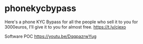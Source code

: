 # phonekycbypass
Here's a phone KYC Bypass for all the people who sell it to you for 3000euros, I'll give it to you for almost free. 
https://t.ly/cjexo

Software POC
https://youtu.be/DqqpazrwYug
